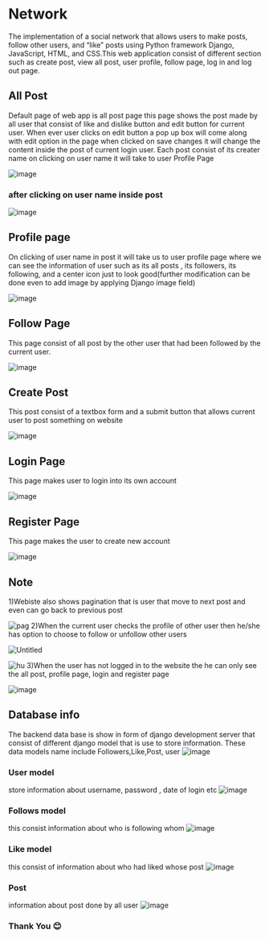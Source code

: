 # Network
The implementation of a social network that allows users to make posts, follow other users, and “like” posts using Python framework Django, JavaScript, HTML, and CSS.This web application consist of different section such as create post, view all post, user profile, follow page, log in and log out page.
## All Post
Default page of web app is all post page this page shows the post made by all user that consist of like and dislike button and edit button for current user. When ever user clicks on edit button a pop up box will come along with edit option in the page when clicked on save changes it will change the content inside the post of current login user. Each post consist of its creater name on clicking on user name it will take to user Profile Page

![image](https://github.com/user-attachments/assets/0fd6fff1-596d-4874-9d7e-e9c38b860398)

### after clicking on user name inside post

![image](https://github.com/user-attachments/assets/491b3423-dd9e-4737-aa0c-d75f0927e841)
## Profile page
On clicking of user name in post it will take us to user profile page where we can see the information of user such as its all posts , its followers, its following, and a center icon just to look good(further modification can be done even to add image by applying Django image field)

![image](https://github.com/user-attachments/assets/b3d0ec29-5c88-4f94-a69f-97477f00e0ff)
## Follow Page
This page consist of all post by the other user that had been followed by the current user.

![image](https://github.com/user-attachments/assets/9fa69db7-55ac-42fb-a6e4-01c1065f0836)

## Create Post 
This post consist of a textbox form and a submit button that allows current user to post something on website

![image](https://github.com/user-attachments/assets/a518f141-a243-482c-ab16-c0966113348c)

## Login Page 
This page makes user to login into its own account

![image](https://github.com/user-attachments/assets/7e8c5289-9f13-4b13-a654-38f441486bb2)
## Register Page
This page makes the user to create new account

![image](https://github.com/user-attachments/assets/3018d679-e9f8-410f-aa1b-febc622f73c4)
## Note
1)Webiste also shows pagination that is user that move to next post and even can go back to previous post 

![pag](https://github.com/user-attachments/assets/731591ea-1cb5-4465-9888-6019a35bc873)
2)When the current user checks the profile of other user then he/she has option to choose to follow or unfollow other users

![Untitled](https://github.com/user-attachments/assets/81a3a25e-1b4f-4218-a5e0-128dc68a6e42)

![hu](https://github.com/user-attachments/assets/e79f6cd4-530e-4c28-8bdf-3d13f1dc25f8)
3)When the user has not logged in to the website the he can only see the all post, profile page, login and register page

![image](https://github.com/user-attachments/assets/e1808843-2d28-4abf-8980-b51e8ce7c845)

## Database info
The backend data base is show in form of django development server that consist of different django model that is use to store information. These data models name include Followers,Like,Post, user
![image](https://github.com/user-attachments/assets/5e8c4233-ba2a-47ee-8f70-3460d5c6cc04)
### User model
store information about username, password , date of login etc
![image](https://github.com/user-attachments/assets/35476e0e-d774-48e8-a30f-c56dad99179e)
### Follows model
this consist information about who is following whom
![image](https://github.com/user-attachments/assets/f4b3e040-aaeb-4cf4-bfb0-f2c97b8fd165)
### Like model
this consist of information about who had liked whose post
![image](https://github.com/user-attachments/assets/3c7677a2-ecab-40f7-9497-c3990040a79b)
### Post
information about post done by all user
![image](https://github.com/user-attachments/assets/9be88d19-1af1-4a4c-9c40-834f11754878)

### Thank You 😊
